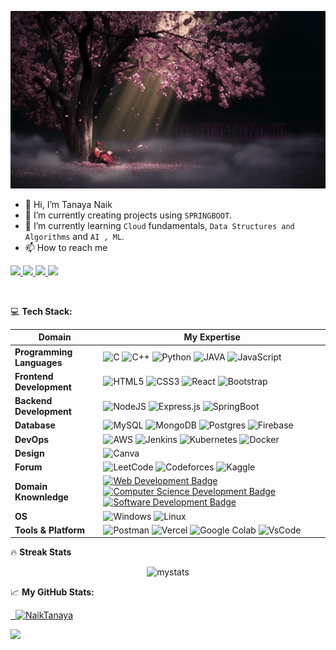 
[![Hello World, I'm Tanaya!](assets/tanaya.gif)](https://github.com/NaikTanaya)

- 👋 Hi, I’m Tanaya Naik
- 👀 I’m currently creating projects using ```SPRINGBOOT```.
- 🌱 I’m currently learning ```Cloud``` fundamentals, ```Data Structures and Algorithms``` and ```AI , ML```.
- 📫 How to reach me 
<p>
    <a href='https://www.linkedin.com/in/tanaya-naik-92247622a/' target='_blank'>
        <img src='https://img.shields.io/badge/linkedin%20-%230077B5.svg?&style=for-the-badge&logo=linkedin&logoColor=white'/>
    </a>
    <a href='https://tanaya-portfolio.vercel.app/' target='_blank'>
        <img src='https://img.shields.io/badge/vercel-%23000000.svg?style=for-the-badge&logo=vercel&logoColor=white'/>
    </a>
    <a href='https://twitter.com/TanayaNaik3' target='_blank'>
        <img src='https://img.shields.io/badge/Twitter-1DA1F2?style=for-the-badge&logo=twitter&logoColor=white'/>
    </a>
    <a href='#' target='_blank'>
        <img src='https://img.shields.io/badge/Instagram-E4405F?style=for-the-badge&logo=instagram&logoColor=white'/>
    </a>
</p>
<br>

💻 **Tech Stack:**

Domain | My Expertise
--- | --- 
**Programming Languages**  | ![C](https://img.shields.io/badge/C-00599C?style=flat&logo=c&logoColor=white) ![C++](https://img.shields.io/badge/c++-%2300599C.svg?style=flat&logo=c%2B%2B&logoColor=white) ![Python](https://img.shields.io/badge/python-3670A0?style=flat&logo=python&logoColor=ffdd54) ![JAVA](https://img.shields.io/badge/Java-ED8B00?style=flat&logo=java&logoColor=white) ![JavaScript](https://img.shields.io/badge/javascript-%23323330.svg?style=flat&logo=javascript&logoColor=%23F7DF1E) 
**Frontend Development**  |![HTML5](https://img.shields.io/badge/html5-%23E34F26.svg?style=flat&logo=html5&logoColor=white) ![CSS3](https://img.shields.io/badge/css3-%231572B6.svg?style=flat&logo=css3&logoColor=white) ![React](https://img.shields.io/badge/react-%2320232a.svg?style=flat&logo=react&logoColor=%2361DAFB) ![Bootstrap](https://img.shields.io/badge/bootstrap-%23563D7C.svg?style=flat&logo=bootstrap&logoColor=white)
**Backend Development**  | ![NodeJS](https://img.shields.io/badge/node.js-6DA55F?style=flat&logo=node.js&logoColor=white) ![Express.js](https://img.shields.io/badge/express.js-%23404d59.svg?style=flat&logo=express&logoColor=%2361DAFB) ![SpringBoot](https://img.shields.io/badge/springBoot-%236DB33F.svg?style=flat&logo=spring&logoColor=white)
**Database**  |![MySQL](https://img.shields.io/badge/mysql-4479A1.svg?style=flat&logo=mysql&logoColor=white) ![MongoDB](https://img.shields.io/badge/MongoDB-%234ea94b.svg?style=flat&logo=mongodb&logoColor=white) ![Postgres](https://img.shields.io/badge/postgres-%23316192.svg?style=flat&logo=postgresql&logoColor=white) ![Firebase](https://img.shields.io/badge/firebase-a08021?style=flat&logo=firebase&logoColor=ffcd34)
**DevOps**  | ![AWS](https://img.shields.io/badge/AWS-%23FF9900.svg?style=flat&logo=amazon-aws&logoColor=white) ![Jenkins](https://img.shields.io/badge/jenkins-%232C5263.svg?style=flat&logo=jenkins&logoColor=white) ![Kubernetes](https://img.shields.io/badge/kubernetes-%23326ce5.svg?style=flat&logo=kubernetes&logoColor=white) ![Docker](https://img.shields.io/badge/docker-%230db7ed.svg?style=flat&logo=docker&logoColor=white)
**Design**  | ![Canva](https://img.shields.io/badge/Canva-%2300C4CC.svg?style=flat&logo=Canva&logoColor=white)
**Forum**  | ![LeetCode](https://img.shields.io/badge/LeetCode-000000?style=flat&logo=LeetCode&logoColor=#d16c06) ![Codeforces](https://img.shields.io/badge/Codeforces-445f9d?style=flat&logo=Codeforces&logoColor=white) ![Kaggle](https://img.shields.io/badge/Kaggle-035a7d?style=flat&logo=kaggle&logoColor=white)
**Domain Knownledge**  | [![Web Development Badge](https://img.shields.io/badge/-Web%20Development-01D277?style=flat&logoColor=white)](https://github.com/BEPb/BEPb) [![Computer Science Development Badge](https://img.shields.io/badge/-Computer%20Science-FAB040?style=flat&logoColor=white)](https://github.com/search?q=user%3ABEPb&type=Repositories) [![Software Development Badge](https://img.shields.io/badge/-Software%20Development-FF6600?style=flat&logoColor=white)](https://github.com/search?q=user%3ABEPb&type=Repositories) 
**OS**  | ![Windows](https://img.shields.io/badge/Windows-0078D6?style=flat&logo=windows&logoColor=white) ![Linux](https://img.shields.io/badge/Linux-FCC624?style=flat&logo=linux&logoColor=black)
**Tools & Platform**  | ![Postman](https://img.shields.io/badge/Postman-FF6C37?style=flat&logo=Postman&logoColor=white) ![Vercel](https://img.shields.io/badge/vercel-%23000000.svg?style=flat&logo=vercel&logoColor=white) ![Google Colab](https://img.shields.io/badge/Colab-F9AB00?logo=googlecolab&color=525252) ![VsCode](https://img.shields.io/badge/-vscode-0066ff?logo=%22visual-studio%22) 


🔥 **Streak Stats**
<p align="center">
    <img width="450em" height="280em" src="https://github-readme-streak-stats.herokuapp.com/?user=NaikTanaya&theme=black-ice" alt="mystats"  />
</p>

📈 **My GitHub Stats:**
<p  align="left"> 
<a href="https://github.com/NaikTanaya">
    <img height="180em" src="https://github-readme-stats-sigma-five.vercel.app/api?username=NaikTanaya&show_icons=true&hide_border=true&theme=algolia&include_all_commits=true&count_private=true" alt=""/>
    <img height="180em" src="http://github-profile-summary-cards.vercel.app/api/cards/repos-per-language?username=NaikTanaya&theme=algolia&include_all_commits=true&count_private=true" alt=""/>
    <img height="180em" src="https://github-profile-summary-cards.vercel.app/api/cards/profile-details?username=NaikTanaya&theme=algolia" alt="NaikTanaya"/>
    <!-- <img height="180em" src="https://github-readme-stats-sigma-five.vercel.app/api/top-langs/?username=sanket95droid&theme=algolia&hide_border=true&hide=c%2B%2B&layout=compact"/> -->
</a>
</p>

<a href="https://visitcount.itsvg.in">
  <img src="https://visitcount.itsvg.in/api?id=sanket95droid&label=Profile%20Views&color=0&icon=0&pretty=true" />
</a>
<!--
**NaikTanaya/NaikTanaya** is a ✨ _special_ ✨ repository because its `README.md` (this file) appears on your GitHub profile.

Here are some ideas to get you started:

- 🔭 I’m currently working on ...
- 🌱 I’m currently learning ...
- 👯 I’m looking to collaborate on ...
- 🤔 I’m looking for help with ...
- 💬 Ask me about ...
- 📫 How to reach me: ...
- 😄 Pronouns: ...
- ⚡ Fun fact: ...
-->
